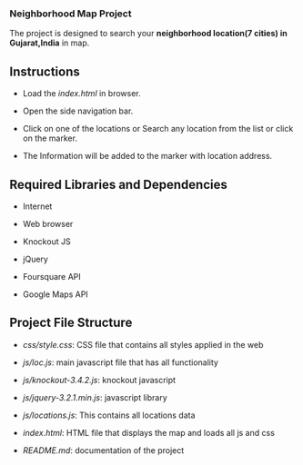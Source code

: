 ### Neighborhood Map Project


The project is designed to search your **neighborhood location(7 cities) in Gujarat,India** in map.



## Instructions

- Load the _index.html_ in browser.

- Open the side navigation bar.

- Click on one of the locations or Search any location from the list or click on the marker.

- The Information will be added to the marker with location address.



## Required Libraries and Dependencies

- Internet

- Web browser

- Knockout JS

- jQuery

- Foursquare API

- Google Maps API

## Project File Structure

- _css/style.css_: CSS file that contains all styles applied in the web

- _js/loc.js_: main javascript file that has all functionality

- _js/knockout-3.4.2.js_: knockout javascript

- _js/jquery-3.2.1.min.js_: javascript library

- _js/locations.js_: This contains all locations data 

- _index.html_: HTML file that displays the map and loads all js and css

- _README.md_: documentation of the project